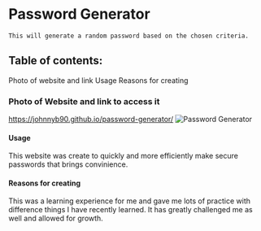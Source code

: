 # Password Generator
    This will generate a random password based on the chosen criteria.
## Table of contents:
Photo of website and link
Usage
Reasons for creating

### Photo of Website and link to access it
https://johnnyb90.github.io/password-generator/
![Password Generator](https://user-images.githubusercontent.com/117334322/218638652-3fc1461d-14b7-410e-9570-10a6bc2a157b.png)

#### Usage
This website was create to quickly and more efficiently make secure passwords that brings convinience.

#### Reasons for creating
This was a learning experience for me and gave me lots of practice with difference things I have recently learned. It has greatly challenged me as well
and allowed for growth.



